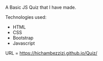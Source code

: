 A Basic JS Quiz that I have made.

Technologies used:

- HTML
- CSS
- Bootstrap
- Javascript

URL = https://hichambezzizi.github.io/Quiz/
